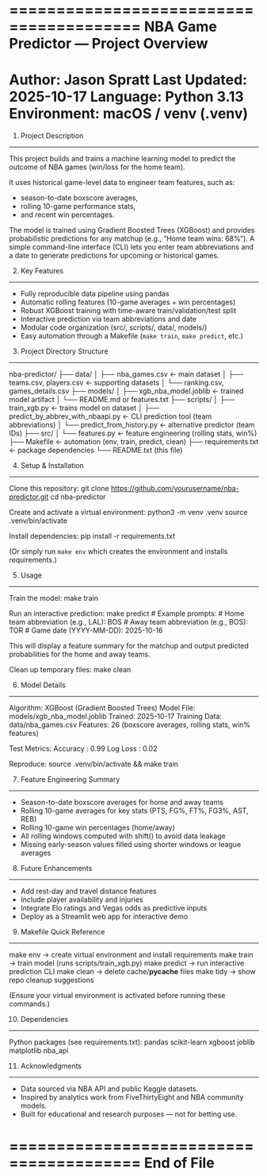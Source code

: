 ========================================
NBA Game Predictor — Project Overview
========================================

Author: Jason Spratt
Last Updated: 2025-10-17
Language: Python 3.13
Environment: macOS / venv (.venv)
========================================

1) Project Description
----------------------
This project builds and trains a machine learning model to predict the outcome
of NBA games (win/loss for the home team).

It uses historical game-level data to engineer team features, such as:
- season-to-date boxscore averages,
- rolling 10-game performance stats,
- and recent win percentages.

The model is trained using Gradient Boosted Trees (XGBoost) and provides
probabilistic predictions for any matchup (e.g., “Home team wins: 68%”).
A simple command-line interface (CLI) lets you enter team abbreviations and
a date to generate predictions for upcoming or historical games.


2) Key Features
---------------
- Fully reproducible data pipeline using pandas
- Automatic rolling features (10-game averages + win percentages)
- Robust XGBoost training with time-aware train/validation/test split
- Interactive prediction via team abbreviations and date
- Modular code organization (src/, scripts/, data/, models/)
- Easy automation through a Makefile (`make train`, `make predict`, etc.)


3) Project Directory Structure
-------------------------------
nba-predictor/
├── data/
│   ├── nba_games.csv            ← main dataset
│   ├── teams.csv, players.csv   ← supporting datasets
│   └── ranking.csv, games_details.csv
├── models/
│   ├── xgb_nba_model.joblib     ← trained model artifact
│   └── README.md or features.txt
├── scripts/
│   ├── train_xgb.py             ← trains model on dataset
│   ├── predict_by_abbrev_with_nbaapi.py ← CLI prediction tool (team abbreviations)
│   └── predict_from_history.py  ← alternative predictor (team IDs)
├── src/
│   └── features.py              ← feature engineering (rolling stats, win%)
├── Makefile                     ← automation (env, train, predict, clean)
├── requirements.txt             ← package dependencies
└── README.txt (this file)


4) Setup & Installation
------------------------
Clone this repository:
    git clone https://github.com/yourusername/nba-predictor.git
    cd nba-predictor

Create and activate a virtual environment:
    python3 -m venv .venv
    source .venv/bin/activate

Install dependencies:
    pip install -r requirements.txt

(Or simply run `make env` which creates the environment and installs requirements.)


5) Usage
--------
Train the model:
    make train

Run an interactive prediction:
    make predict
    # Example prompts:
    # Home team abbreviation (e.g., LAL): BOS
    # Away team abbreviation (e.g., BOS): TOR
    # Game date (YYYY-MM-DD): 2025-10-16

This will display a feature summary for the matchup and output predicted
probabilities for the home and away teams.

Clean up temporary files:
    make clean


6) Model Details
----------------
Algorithm: XGBoost (Gradient Boosted Trees)
Model File: models/xgb_nba_model.joblib
Trained: 2025-10-17
Training Data: data/nba_games.csv
Features: 26 (boxscore averages, rolling stats, win% features)

Test Metrics:
    Accuracy  : 0.99
    Log Loss  : 0.02

Reproduce:
    source .venv/bin/activate && make train


7) Feature Engineering Summary
-------------------------------
- Season-to-date boxscore averages for home and away teams
- Rolling 10-game averages for key stats (PTS, FG%, FT%, FG3%, AST, REB)
- Rolling 10-game win percentages (home/away)
- All rolling windows computed with shift() to avoid data leakage
- Missing early-season values filled using shorter windows or league averages


8) Future Enhancements
----------------------
- Add rest-day and travel distance features
- Include player availability and injuries
- Integrate Elo ratings and Vegas odds as predictive inputs
- Deploy as a Streamlit web app for interactive demo


9) Makefile Quick Reference
----------------------------
make env      → create virtual environment and install requirements
make train    → train model (runs scripts/train_xgb.py)
make predict  → run interactive prediction CLI
make clean    → delete cache/__pycache__ files
make tidy     → show repo cleanup suggestions

(Ensure your virtual environment is activated before running these commands.)


10) Dependencies
----------------
Python packages (see requirements.txt):
    pandas
    scikit-learn
    xgboost
    joblib
    matplotlib
    nba_api


11) Acknowledgments
-------------------
- Data sourced via NBA API and public Kaggle datasets.
- Inspired by analytics work from FiveThirtyEight and NBA community models.
- Built for educational and research purposes — not for betting use.


========================================
End of File
========================================
